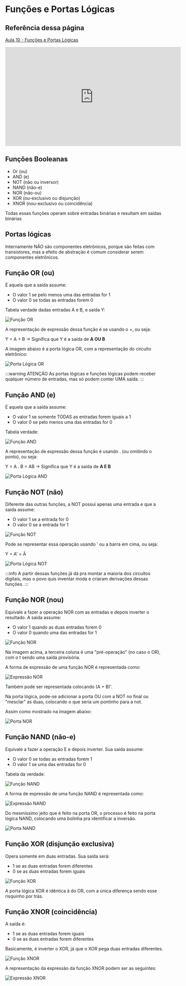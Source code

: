 # Funções e Portas Lógicas

## Referência dessa página

[Aula 10 - Funções e Portas Lógicas](https://youtu.be/-4b58LvY6NI?si=2aOfOMx7E7F01L4S)
<iframe width="560" height="315" src="https://www.youtube.com/embed/-4b58LvY6NI?si=g425rzncjycG212h" title="YouTube video player" frameborder="0" allow="accelerometer; autoplay; clipboard-write; encrypted-media; gyroscope; picture-in-picture; web-share" referrerpolicy="strict-origin-when-cross-origin" allowfullscreen></iframe>


## Funções Booleanas

- Or (ou)
- AND (e)
- NOT (não ou inversor)
- NAND (não-e)
- NOR (não-ou)
- XOR (ou-exclusivo ou disjunção)
- XNOR (nou-exclusivo ou coincidência)

Todas essas funções operam sobre entradas binárias e resultam em saídas binárias

## Portas lógicas

Internamente NÃO são componentes eletrônicos, porque são feitas com transistores, mas a efeito de abstração é comum considerar serem componentes eletrônicos.


## Função OR (ou)

É aquela que a saída assume: 

- O valor 1 se pelo menos uma das entradas for 1
- O valor 0 se todas as entradas forem 0

Tabela verdade dadas entradas A e B, e saída Y:

![Função OR](./imagens/tabela-or.png)

A representação de expressão dessa função é se usando o +, ou seja:

Y = A + B  -> Significa que Y é a saída de **A OU B**

A imagem abaixo é a porta lógica OR, com a representação do circuito eletrônico:

![Porta Lógica OR](./imagens/porta-or.png)


:::warning ATENÇÃO
As portas lógicas e funções lógicas podem receber qualquer número de entradas, mas só podem conter UMA saída.
:::


## Função AND (e)

É aquela que a saída assume:

- O valor 1 se somente TODAS as entradas forem iguais a 1
- O valor 0 se pelo menos uma das entradas for 0

Tabela verdade:

![Função AND](./imagens/tabela-and.png)

A representação de expressão dessa função é usando . (ou omitindo o ponto), ou seja:

Y = A . B = AB  -> Significa que Y é a saída de **A E B**

![Porta Lógica AND](./imagens/porta-and.png)


## Função NOT (não)

Diferente das outras funções, a NOT possui apenas uma entrada e que a saída assume:

- O valor 1 se a entrada for 0
- O valor 0 se a entrada for 1

![Função NOT](./imagens/tabela-not.png)

Pode se representar essa operação usando ' ou a barra em cima, ou seja:

Y = A' = Ā

![Porta Lógica NOT](./imagens/porta-not.png)

:::info
A partir dessas funções já dá pra montar a maioria dos circuitos digitais, mas o povo quis inventar moda e criaram derivações dessas funções.
:::

## Função NOR (nou)

Equivale a fazer a operação NOR com as entradas e depois inverter o resultado. A saída assume:

- O valor 1 quando as duas entradas forem 0
- O valor 0 quando uma das entradas for 1


![Função NOR](./imagens/tabela-nor.png)

Na imagem acima, a terceira coluna é uma "pré-operação" (no caso o OR), com o t sendo uma saída provisória.

A forma de expressão de uma função NOR é representada como:

![Expressão NOR](./imagens/expressao-nor.png)

Também pode ser representada colocando (A + B)'.


Na porta lógica, pode-se adicionar a porta OU com a NOT no final ou "mesclar" as duas, colocando o que seria um pontinho para a not.

Assim como mostrado na imagem abaixo:


![Porta NOR](./imagens/porta-nor.png)


## Função NAND (não-e)

Equivale a fazer a operação E e depois inverter. Sua saída assume:

- O valor 0 se todas as entradas forem 1
- O valor 1 se uma das entradas for 0

Tabela da verdade:

![Função NAND](./imagens/tabela-nand.png)


A forma de expressão de uma função NAND é representada como:

![Expressão NAND](./imagens/expressao-nand.png)


Do mesmíssimo jeito que é feito na porta OR, o processo é feito na porta lógica NAND, colocando uma bolinha pra identificar a inversão.

![Porta NAND](./imagens/porta-nand.png)


## Função XOR (disjunção exclusiva)

Opera somente em duas entradas. Sua saída será:

- 1 se as duas entradas forem diferentes
- 0 se as duas entradas forem iguais


![Função XOR](./imagens/tabela-xor.png)

A porta lógica XOR é idêntica à do OR, com a única diferença sendo esse risquinho por trás.


## Função XNOR (coincidência)

A saída é:

- 1 se as duas entradas forem iguais
- 0 se as duas entradas forem diferentes

Basicamente, é inverter o XOR, já que o XOR pega duas entradas diferentes.

![Função XNOR](./imagens/tabela-xnor.png)

A representação da expressão da função XNOR podem ser as seguintes:

![Expressão XNOR](./imagens/expressao-xnor.png)


